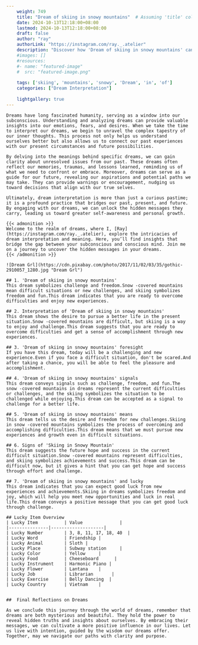 ```yaml
---
    weight: 749
    title: "Dream of skiing in snowy mountains"  # Assuming 'title' column exists
    date: 2024-10-13T12:18:00+08:00
    lastmod: 2024-10-13T12:18:00+08:00
    draft: false
    author: "ray"
    authorLink: "https://instagram.com/ray._.atelier"
    description: "Discover how 'Dream of skiing in snowy mountains' can interpret your future and uncover its significant meanings in your life."
    #images: []
    #resources:
    #- name: "featured-image"
    #  src: "featured-image.png"
    
    tags: ['skiing', 'mountains', 'snowy', 'Dream', 'in', 'of']
    categories: ["Dream Interpretation"]
    
    lightgallery: true
---
```

    
    Dreams have long fascinated humanity, serving as a window into our subconscious. Understanding and analyzing dreams can provide valuable insights into our emotions, fears, and desires. When we take the time to interpret our dreams, we begin to unravel the complex tapestry of our inner thoughts. This process not only helps us understand ourselves better but also allows us to connect our past experiences with our present circumstances and future possibilities.
    
    By delving into the meanings behind specific dreams, we can gain clarity about unresolved issues from our past. These dreams often reflect our memories, traumas, and lessons learned, reminding us of what we need to confront or embrace. Moreover, dreams can serve as a guide for our future, revealing our aspirations and potential paths we may take. They can provide warnings or encouragement, nudging us toward decisions that align with our true selves.
    
    Ultimately, dream interpretation is more than just a curious pastime; it is a profound practice that bridges our past, present, and future. By engaging with our dreams, we can unlock the hidden messages they carry, leading us toward greater self-awareness and personal growth.
    
    {{< admonition >}}
    Welcome to the realm of dreams, where I, [Ray](https://instagram.com/ray._.atelier), explore the intricacies of dream interpretation and meaning. Here, you’ll find insights that bridge the gap between your subconscious and conscious mind. Join me on a journey to uncover the hidden messages in your dreams.
    {{< /admonition >}}
    
    ![Dream Grl](https://cdn.pixabay.com/photo/2017/11/02/03/35/gothic-2910057_1280.jpg "Dream Grl")
    
    ## 1. 'Dream of skiing in snowy mountains'
    This dream symbolizes challenge and freedom.Snow -covered mountains mean difficult situations or new challenges, and skiing symbolizes freedom and fun.This dream indicates that you are ready to overcome difficulties and enjoy new experiences.
    
    ## 2. Interpretation of 'Dream of skiing in snowy mountains'
    This dream shows the desire to pursue a better life in the present situation.Snow -covered mountains are difficult, but skiing is a way to enjoy and challenge.This dream suggests that you are ready to overcome difficulties and get a sense of accomplishment through new experiences.
    
    ## 3. 'Dream of skiing in snowy mountains' foresight
    If you have this dream, today will be a challenging and new experience.Even if you face a difficult situation, don't be scared.And after taking a chance, you will be able to feel the pleasure and accomplishment.
    
    ## 4. 'Dream of skiing in snowy mountains' signals
    This dream conveys signals such as challenge, freedom, and fun.The snow -covered mountains in dreams represent the current difficulties or challenges, and the skiing symbolizes the situation to be challenged while enjoying.This dream can be accepted as a signal to challenge for a better life.
    
    ## 5. 'Dream of skiing in snowy mountains' means
    This dream tells us the desire and freedom for new challenges.Skiing in snow -covered mountains symbolizes the process of overcoming and accomplishing difficulties.This dream means that we must pursue new experiences and growth even in difficult situations.
    
    ## 6. Signs of 'Skiing in Snowy Mountain'
    This dream suggests the future hope and success in the current difficult situation.Snow -covered mountains represent difficulties, and skiing symbolizes achievements and success.This dream can be difficult now, but it gives a hint that you can get hope and success through effort and challenge.
    
    ## 7. 'Dream of skiing in snowy mountains' and lucky
    This dream indicates that you can expect good luck from new experiences and achievements.Skiing in dreams symbolizes freedom and joy, which will help you meet new opportunities and luck in real life.This dream conveys a positive message that you can get good luck through challenge.
    
    ## Lucky Item Overview
    | Lucky Item          | Value              |
    |---------------|--------------------|
    | Lucky Number        | 3, 8, 11, 17, 18, 40  |
    | Lucky Word          | Friendship |
    | Lucky Animal        | Sloth |
    | Lucky Place         | Subway station     |
    | Lucky Color         | Yellow     |
    | Lucky Food          | Cheeseboard      |
    | Lucky Instrument    | Harmonic Piano |
    | Lucky Flower        | Lantana    |
    | Lucky Job           | Librarian       |
    | Lucky Exercise      | Belly Dancing  |
    | Lucky Country       | Vietnam    |
    
    
    ##  Final Reflections on Dreams
    
    As we conclude this journey through the world of dreams, remember that dreams are both mysterious and beautiful. They hold the power to reveal hidden truths and insights about ourselves. By embracing their messages, we can cultivate a more positive influence in our lives. Let us live with intention, guided by the wisdom our dreams offer. Together, may we navigate our paths with clarity and purpose.
    